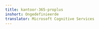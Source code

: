 ```yaml
---
title: kantoor-365-proplus
inshort: Ongedefinieerde
translator: Microsoft Cognitive Services
---
```




